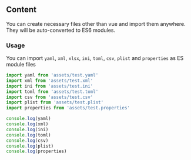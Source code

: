 ## Content
You can create necessary files other than vue and import them anywhere. They will be auto-converted to ES6 modules.

### Usage
You can import `yaml`, `xml`, `xlsx`, `ini`, `toml`, `csv`, `plist` and `properties` as ES module files
```js
import yaml from 'assets/test.yaml'
import xml from 'assets/test.xml'
import ini from 'assets/test.ini'
import toml from 'assets/test.toml'
import csv from 'assets/test.csv'
import plist from 'assets/test.plist'
import properties from 'assets/test.properties'

console.log(yaml)
console.log(xml)
console.log(ini)
console.log(toml)
console.log(csv)
console.log(plist)
console.log(properties)
```

<!-- TODO: npm source link -->
